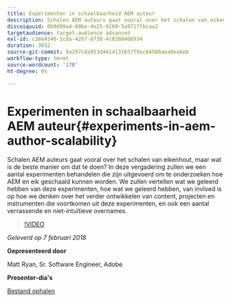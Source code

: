 ```yaml
---
title: Experimenten in schaalbaarheid AEM auteur
description: Schalen AEM auteurs gaat vooral over het schalen van eikenhout, maar wat is de beste manier om dat te doen? In deze vergadering zullen we een aantal experimenten behandelen die zijn uitgevoerd om te onderzoeken hoe AEM en eik geschaald kunnen worden. We zullen vertellen wat we geleerd hebben van deze experimenten, hoe wat we geleerd hebben, van invloed is op hoe we denken over het verder ontwikkelen van content, projecten en instrumenten die voortkomen uit deze experimenten, en ook een aantal verrassende en niet-intuïtieve overnames.
discoiquuid: 0b0d99a4-60be-4e25-9169-5a9717fbcaa2
targetaudience: target-audience advanced
exl-id: c38e4340-1cda-4267-8738-4c83884b6934
duration: 3652
source-git-commit: 9a297cda953d4414131657f9ac84580aea0eabeb
workflow-type: tm+mt
source-wordcount: '178'
ht-degree: 0%

---
```


# Experimenten in schaalbaarheid AEM auteur{#experiments-in-aem-author-scalability}

Schalen AEM auteurs gaat vooral over het schalen van eikenhout, maar wat is de beste manier om dat te doen? In deze vergadering zullen we een aantal experimenten behandelen die zijn uitgevoerd om te onderzoeken hoe AEM en eik geschaald kunnen worden. We zullen vertellen wat we geleerd hebben van deze experimenten, hoe wat we geleerd hebben, van invloed is op hoe we denken over het verder ontwikkelen van content, projecten en instrumenten die voortkomen uit deze experimenten, en ook een aantal verrassende en niet-intuïtieve overnames.

>[!VIDEO](https://video.tv.adobe.com/v/21522/?quality=9)

*Geleverd op 7 februari 2018*

**Gepresenteerd door**

Matt Ryan, Sr. Software Engineer, Adobe

**Presenter-dia&#39;s**

[Bestand ophalen](assets/experiments+in+aem+author+scalability+2+7+18.pdf)
<!--
[Get back to the Overview](https://helpx.adobe.com/experience-manager/kt/eseminars/gems/aem-index.html)
-->
